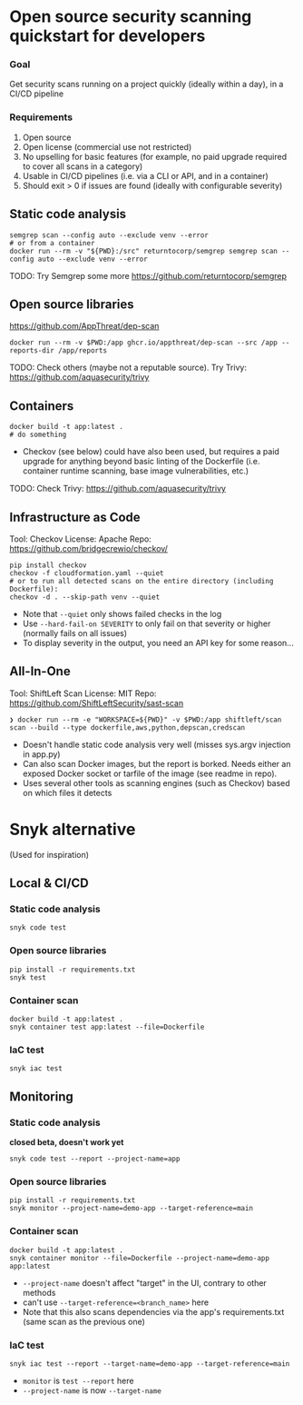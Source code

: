 # Open source security scanning quickstart for developers
### Goal
Get security scans running on a project quickly (ideally within a day), in a CI/CD pipeline

### Requirements
1. Open source
2. Open license (commercial use not restricted)
3. No upselling for basic features (for example, no paid upgrade required to cover all scans in a category)
4. Usable in CI/CD pipelines (i.e. via a CLI or API, and in a container)
5. Should exit > 0 if issues are found (ideally with configurable severity)

## Static code analysis
```
semgrep scan --config auto --exclude venv --error
# or from a container
docker run --rm -v "${PWD}:/src" returntocorp/semgrep semgrep scan --config auto --exclude venv --error
```

TODO: Try Semgrep some more https://github.com/returntocorp/semgrep

## Open source libraries
https://github.com/AppThreat/dep-scan
```
docker run --rm -v $PWD:/app ghcr.io/appthreat/dep-scan --src /app --reports-dir /app/reports
```

TODO: Check others (maybe not a reputable source). Try Trivy: https://github.com/aquasecurity/trivy

## Containers
```
docker build -t app:latest .
# do something
```
- Checkov (see below) could have also been used, but requires a paid upgrade for anything beyond basic linting of the Dockerfile (i.e. container runtime scanning, base image vulnerabilities, etc.)

TODO: Check Trivy: https://github.com/aquasecurity/trivy

## Infrastructure as Code
Tool: Checkov
License: Apache
Repo: https://github.com/bridgecrewio/checkov/
```
pip install checkov
checkov -f cloudformation.yaml --quiet
# or to run all detected scans on the entire directory (including Dockerfile):
checkov -d . --skip-path venv --quiet
```
- Note that `--quiet` only shows failed checks in the log
- Use `--hard-fail-on SEVERITY` to only fail on that severity or higher (normally fails on all issues)
- To display severity in the output, you need an API key for some reason...

## All-In-One
Tool: ShiftLeft Scan
License: MIT
Repo: https://github.com/ShiftLeftSecurity/sast-scan
```
❯ docker run --rm -e "WORKSPACE=${PWD}" -v $PWD:/app shiftleft/scan scan --build --type dockerfile,aws,python,depscan,credscan
```
- Doesn't handle static code analysis very well (misses sys.argv injection in app.py)
- Can also scan Docker images, but the report is borked. Needs either an exposed Docker socket or tarfile of the image (see readme in repo).
- Uses several other tools as scanning engines (such as Checkov) based on which files it detects

# Snyk alternative
(Used for inspiration)
## Local & CI/CD
### Static code analysis
```
snyk code test
```

### Open source libraries
```
pip install -r requirements.txt
snyk test
```

### Container scan
```
docker build -t app:latest .
snyk container test app:latest --file=Dockerfile
```

### IaC test
```
snyk iac test
```

## Monitoring
### Static code analysis 
**closed beta, doesn't work yet**
```
snyk code test --report --project-name=app
```

### Open source libraries
```
pip install -r requirements.txt
snyk monitor --project-name=demo-app --target-reference=main
```

### Container scan
```
docker build -t app:latest .
snyk container monitor --file=Dockerfile --project-name=demo-app app:latest
```
- `--project-name` doesn't affect "target" in the UI, contrary to other methods
- can't use `--target-reference=<branch_name>` here
- Note that this also scans dependencies via the app's requirements.txt (same scan as the previous one)

### IaC test
```
snyk iac test --report --target-name=demo-app --target-reference=main
```
- `monitor` is `test --report` here
- `--project-name` is now `--target-name`
